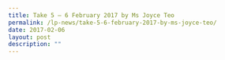```yaml
---
title: Take 5 – 6 February 2017 by Ms Joyce Teo
permalink: /lp-news/take-5-6-february-2017-by-ms-joyce-teo/
date: 2017-02-06
layout: post
description: ""
---
```

